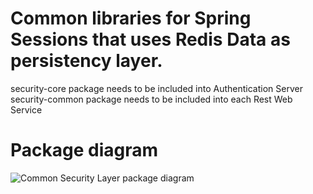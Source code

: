 # Common libraries for Spring Sessions that uses Redis Data as persistency layer. #

security-core package needs to be included into Authentication Server  
security-common package needs to be included into each Rest Web Service  

# Package diagram #

![Common Security Layer package diagram](https://raw.githubusercontent.com/ipeonte/session-manager/23b7ac0d7360f4155532255dd0d4a120a120188e/session_manager/images/CommonSecurityLayer.png)
